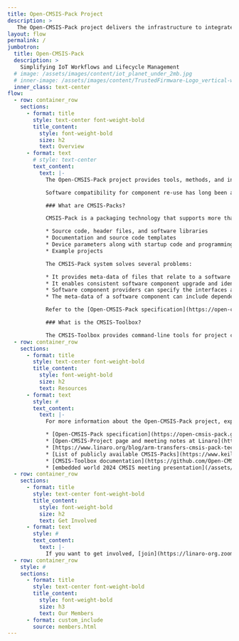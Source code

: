 ```yaml
---
title: Open-CMSIS-Pack Project
description: >
   The Open-CMSIS-Pack project delivers the infrastructure to integrate and manage software components and improve code reuse across microcontroller-based projects.
layout: flow
permalink: /
jumbotron:
  title: Open-CMSIS-Pack
  description: >
    Simplifying IoT Workflows and Lifecycle Management
  # image: /assets/images/content/iot_planet_under_2mb.jpg
  # inner-image: /assets/images/content/TrustedFirmware-Logo_vertical-white.png
  inner_class: text-center
flow:
  - row: container_row
    sections:
      - format: title
        style: text-center font-weight-bold
        title_content:
          style: font-weight-bold
          size: h2
          text: Overview
      - format: text
        # style: text-center
        text_content:
          text: |-
            The Open-CMSIS-Pack project provides tools, methods, and infrastructure to integrate and manage software components and improve code reuse across embedded and IoT projects. The project is currently hosted and managed as an incubation project by Linaro in partnership with Arm, NXP and STMicroelectronics.

            Software compatibility for component re-use has long been a challenge in the microcontroller space, especially for the IoT, which is much more diverse at the hardware level compared to PCs or the data center. Open-CMSIS-Pack removes this complexity, delivering a standard for software component packaging and related foundation tools for validation, distribution, integration, management, and maintenance.

            ### What are CMSIS-Packs?

            CMSIS-Pack is a packaging technology that supports more than [10,000 different microcontrollers](https://www.keil.arm.com/devices/). Packs provide a delivery mechanism for software components, device parameters, and evaluation board support. A software pack (file collection) includes:

            * Source code, header files, and software libraries
            * Documentation and source code templates
            * Device parameters along with startup code and programming algorithms
            * Example projects

            The CMSIS-Pack system solves several problems:

            * It provides meta-data of files that relate to a software component. All files that belong to a software component can be identified and information about the original provider is preserved.
            * It enables consistent software component upgrade and identifies incompatible configuration files that may be part of the user application.
            * Software component providers can specify the interfaces and relationship to other software components.
            * The meta-data of a software component can include dependency information for toolchains, devices, and processors which simplifies the integration into application programs.

            Refer to the [Open-CMSIS-Pack specification](https://open-cmsis-pack.github.io/Open-CMSIS-Pack-Spec/main/html/index.html) for more information.

            ### What is the CMSIS-Toolbox?

            The CMSIS-Toolbox provides command-line tools for project creation and build of embedded applications utilizing CMSIS-Packs. It supports multiple compilation tools. It also helps you with software pack creation, maintenance, and distribution utilizing the CMSIS-Pack format.
  - row: container_row
    sections:
      - format: title
        style: text-center font-weight-bold
        title_content:
          style: font-weight-bold
          size: h2
          text: Resources
      - format: text
        style: #
        text_content:
          text: |-
            For more information about the Open-CMSIS-Pack project, explore the links below

            * [Open-CMSIS-Pack specification](https://open-cmsis-pack.github.io/Open-CMSIS-Pack-Spec/main/html/index.html)
            * [Open-CMSIS-Project page and meeting notes at Linaro](https://linaro.atlassian.net/wiki/spaces/CMSIS/overview)
            * [https://www.linaro.org/blog/arm-transfers-cmsis-pack-technology-to-linaro/](https://www.linaro.org/blog/arm-transfers-cmsis-pack-technology-to-linaro/)
            * [List of publicly available CMSIS-Packs](https://www.keil.arm.com/packs/)
            * [CMSIS-Toolbox documentation](https://github.com/Open-CMSIS-Pack/cmsis-toolbox/blob/main/docs/README.md)
            * [embedded world 2024 CMSIS meeting presentation](/assets/other/20240409_CMSIS_Event_ew.pdf)
  - row: container_row
    sections:
      - format: title
        style: text-center font-weight-bold
        title_content:
          style: font-weight-bold
          size: h2
          text: Get Involved
      - format: text
        style: #
        text_content:
          text: |-
            If you want to get involved, [join](https://linaro-org.zoom.us/j/98302382714?pwd=SVdtS0ZGWlg1cXVBRU9JUkpNa21CUT09) our weekly Technical Project Meetings - Tuesdays 16:00 - 17:00 CET.
  - row: container_row
    style: #
    sections:
      - format: title
        style: text-center font-weight-bold
        title_content:
          style: font-weight-bold
          size: h3
          text: Our Members
      - format: custom_include
        source: members.html
---
```

